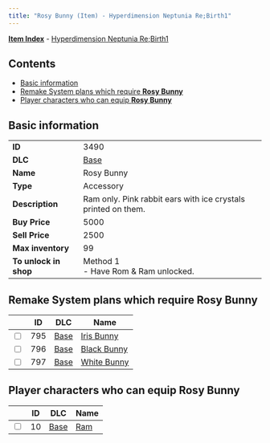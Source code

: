 ```yaml
---
title: "Rosy Bunny (Item) - Hyperdimension Neptunia Re;Birth1"
---
```


[**Item Index**](/neptunia/rb1/item/index.html) - [Hyperdimension Neptunia Re;Birth1](/neptunia/rb1)

## Contents

- [Basic information](#basic-information)
- [Remake System plans which require **Rosy Bunny**](#remake-system-plans-which-require-rosy-bunny)
- [Player characters who can equip **Rosy Bunny**](#player-characters-who-can-equip-rosy-bunny)

## Basic information

|   |   |
| -- | -- |
| **ID** | 3490 |
| **DLC** | [Base](/neptunia/rb1/dlc/1-base.html) |
| **Name** | Rosy Bunny |
| **Type** | Accessory |
| **Description** | Ram only. Pink rabbit ears with ice crystals printed on them. |
| **Buy Price** | 5000 |
| **Sell Price** | 2500 |
| **Max inventory** | 99 |
| **To unlock in shop** | Method 1<br />- Have Rom & Ram unlocked. |


## Remake System plans which require **Rosy Bunny**

|    | ID | DLC | Name |
| -- | -- | --- | ---- |
| <input type="checkbox" id="rb1-quest-1-795" class="trackbox" /> | 795 | [Base](/neptunia/rb1/dlc/1-base.html) | [Iris Bunny](/neptunia/rb1/quest/1-795-iris-bunny.html) |
| <input type="checkbox" id="rb1-quest-1-796" class="trackbox" /> | 796 | [Base](/neptunia/rb1/dlc/1-base.html) | [Black Bunny](/neptunia/rb1/quest/1-796-black-bunny.html) |
| <input type="checkbox" id="rb1-quest-1-797" class="trackbox" /> | 797 | [Base](/neptunia/rb1/dlc/1-base.html) | [White Bunny](/neptunia/rb1/quest/1-797-white-bunny.html) |


## Player characters who can equip **Rosy Bunny**

|    | ID | DLC | Name |
| -- | -- | --- | ---- |
| <input type="checkbox" id="rb1-player-1-10" class="trackbox" /> | 10 | [Base](/neptunia/rb1/dlc/1-base.html) | [Ram](/neptunia/rb1/player/1-10-ram.html) |
